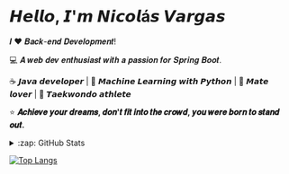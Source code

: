 # 𝙃𝙚𝙡𝙡𝙤, 𝙄'𝙢 𝙉𝙞𝙘𝙤𝙡á𝙨 𝙑𝙖𝙧𝙜𝙖𝙨

𝑰 ❤️ 𝑩𝒂𝒄𝒌-𝒆𝒏𝒅 𝑫𝒆𝒗𝒆𝒍𝒐𝒑𝒎𝒆𝒏𝒕!

:computer: 𝑨 𝒘𝒆𝒃 𝒅𝒆𝒗 𝒆𝒏𝒕𝒉𝒖𝒔𝒊𝒂𝒔𝒕 𝒘𝒊𝒕𝒉 𝒂 𝒑𝒂𝒔𝒔𝒊𝒐𝒏 𝒇𝒐𝒓 𝑺𝒑𝒓𝒊𝒏𝒈 𝑩𝒐𝒐𝒕.

☕️ 𝙅𝙖𝙫𝙖 𝙙𝙚𝙫𝙚𝙡𝙤𝙥𝙚𝙧 | 🐍 𝙈𝙖𝙘𝙝𝙞𝙣𝙚 𝙇𝙚𝙖𝙧𝙣𝙞𝙣𝙜 𝙬𝙞𝙩𝙝 𝙋𝙮𝙩𝙝𝙤𝙣 | 🌿 𝙈𝙖𝙩𝙚 𝙡𝙤𝙫𝙚𝙧 | 🥋 𝙏𝙖𝙚𝙠𝙬𝙤𝙣𝙙𝙤 𝙖𝙩𝙝𝙡𝙚𝙩𝙚

⭐ **𝑨𝒄𝒉𝒊𝒆𝒗𝒆 𝒚𝒐𝒖𝒓 𝒅𝒓𝒆𝒂𝒎𝒔, 𝒅𝒐𝒏'𝒕 𝒇𝒊𝒕 𝒊𝒏𝒕𝒐 𝒕𝒉𝒆 𝒄𝒓𝒐𝒘𝒅, 𝒚𝒐𝒖 𝒘𝒆𝒓𝒆 𝒃𝒐𝒓𝒏 𝒕𝒐 𝒔𝒕𝒂𝒏𝒅 𝒐𝒖𝒕.**

<details>
  <summary>:zap: GitHub Stats</summary>

  <img align="left" alt="codeSTACKr's GitHub Stats" src="https://github-readme-stats-seven-lake-37.vercel.app/api?username=nicovargast&show_icons=true&hide_border=false&title_color=ff652f&icon_color=FFE400&bg_color=09131B&text_color=ffffff&border_color=0c1a25&theme=dracula" />

</details>

[![Top Langs](https://github-readme-stats-seven-lake-37.vercel.app/api/top-langs/?username=nvargast&layout=donut-vertical)](https://github.com/anuraghazra/github-readme-stats)
<!--
**nicovargast/nicovargast** is a ✨ _special_ ✨ repository because its `README.md` (this file) appears on your GitHub profile.

Here are some ideas to get you started:

- 🔭 I’m currently working on ...
- 🌱 I’m currently learning ...
- 👯 I’m looking to collaborate on ...
- 🤔 I’m looking for help with ...
- 💬 Ask me about ...
- 📫 How to reach me: ...
- 😄 Pronouns: ...
- ⚡ Fun fact: ...
-->
